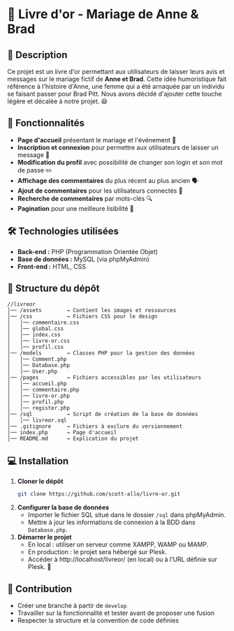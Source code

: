 # 📖 Livre d'or - Mariage de Anne & Brad

## 📝 Description

Ce projet est un livre d'or permettant aux utilisateurs de laisser leurs avis et messages sur le mariage fictif de **Anne et Brad**. Cette idée humoristique fait référence à l'histoire d'Anne, une femme qui a été arnaquée par un individu se faisant passer pour Brad Pitt. Nous avons décidé d'ajouter cette touche légère et décalée à notre projet. 😆

## 🚀 Fonctionnalités

- **Page d'accueil** présentant le mariage et l'événement 📜
- **Inscription et connexion** pour permettre aux utilisateurs de laisser un message 🔑
- **Modification du profil** avec possibilité de changer son login et son mot de passe ✏️
- **Affichage des commentaires** du plus récent au plus ancien 🗣️
- **Ajout de commentaires** pour les utilisateurs connectés 💬
- **Recherche de commentaires** par mots-clés 🔍
- **Pagination** pour une meilleure lisibilité 📄

## 🛠️ Technologies utilisées

- **Back-end :** PHP (Programmation Orientée Objet)
- **Base de données :** MySQL (via phpMyAdmin)
- **Front-end :** HTML, CSS

## 📂 Structure du dépôt

```
//livreor
│── /assets        → Contient les images et ressources
│── /css           → Fichiers CSS pour le design
│   │── commentaire.css
│   │── global.css
│   │── index.css
│   │── livre-or.css
│   │── profil.css
│── /models        → Classes PHP pour la gestion des données
│   │── Comment.php
│   │── Database.php
│   │── User.php
│── /pages         → Fichiers accessibles par les utilisateurs
│   │── accueil.php
│   │── commentaire.php
│   │── livre-or.php
│   │── profil.php
│   │── register.php
│── /sql           → Script de création de la base de données
│   │── livreor.sql
│── .gitignore     → Fichiers à exclure du versionnement
│── index.php      → Page d'accueil
│── README.md      → Explication du projet
```

## 💻 Installation

1. **Cloner le dépôt**
   ```sh
   git clone https://github.com/scott-allo/livre-or.git
   ```
2. **Configurer la base de données**
   - Importer le fichier SQL situé dans le dossier `/sql` dans phpMyAdmin.
   - Mettre à jour les informations de connexion à la BDD dans `Database.php`.
3. **Démarrer le projet**
   - En local : utiliser un serveur comme XAMPP, WAMP ou MAMP.
   - En production : le projet sera hébergé sur Plesk.
   - Accéder à http://localhost/livreor/ (en local) ou à l’URL définie sur Plesk. 🚀

## 🤝 Contribution

- Créer une branche à partir de `develop`
- Travailler sur la fonctionnalité et tester avant de proposer une fusion
- Respecter la structure et la convention de code définies
